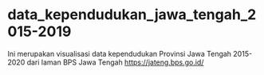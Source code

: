 # data_kependudukan_jawa_tengah_2015-2019
Ini merupakan visualisasi data kependudukan Provinsi Jawa Tengah 2015-2020 dari laman BPS Jawa Tengah
https://jateng.bps.go.id/
